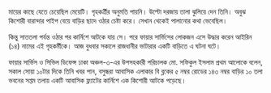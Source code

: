 মায়ের কাছে যেতে চেয়েছিল মেয়েটি। গৃহকর্ত্রীর অনুমতি পায়নি। উল্টো দরজায় তালা ঝুলিয়ে দেন তিনি। অবুঝ কিশোরী বারান্দার পাইপ বেয়ে বাড়ির ছাদে ওঠার চেষ্টা করে। সেখান থেকেই পালানোর কথা ভেবেছিল।

কিন্তু সাততলা পর্যন্ত ওঠার পর কার্নিশে আটকে যায় সে। পরে ফায়ার সার্ভিসের লোকজন এসে উদ্ধার করেন আইরিন (১৪) নামের এই গৃহকর্মীকে। আজ বুধবার সকালে রাজধানীর ভাটারার একটি বাড়িতে এ ঘটনা ঘটে।

ফায়ার সার্ভিস ও সিভিল ডিফেন্স ঢাকা অঞ্চল-৩-এর উপসহকারী পরিচালক মো. সফিকুল ইসলাম প্রথম আলোকে বলেন, সকাল সোয়া ১০টার দিকে তিনি খবর পান, বসুন্ধরা আবাসিক এলাকার বি ব্লকের ৫ নম্বর রোডের ১৪৩ নম্বর বাড়ির ১০ তলা ভবনের সপ্তম তলায় একটি আবাসিক ফ্ল্যাটের কার্নিশে এক কিশোরী আটকে পড়েছে।
